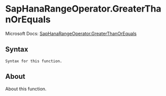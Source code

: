 # SapHanaRangeOperator.GreaterThanOrEquals

Microsoft Docs: [SapHanaRangeOperator.GreaterThanOrEquals](https://docs.microsoft.com/en-us/powerquery-m/saphanarangeoperator-greaterthanorequals)

## Syntax

```
Syntax for this function.
```

## About

About this function.

